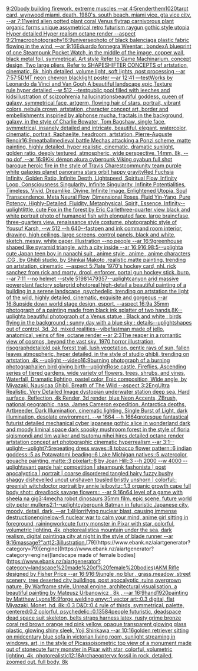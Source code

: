 [9:20](https://www.ebank.nz/aiartgenerator?category=9%3A20)[body building firework, extreme muscles —ar 4:5](https://www.ebank.nz/aiartgenerator?category=body%20building%20firework%2C%20extreme%20muscles%20%E2%80%94ar%204%3A5)[render](https://www.ebank.nz/aiartgenerator?category=render)[them](https://www.ebank.nz/aiartgenerator?category=them)[1020](https://www.ebank.nz/aiartgenerator?category=1020)[tarot card, wynwood miami. death. 1980's. south beach. miami vice. gta vice city. --ar 7:11](https://www.ebank.nz/aiartgenerator?category=tarot%20card%2C%20wynwood%20miami.%20death.%201980%27s.%20south%20beach.%20miami%20vice.%20gta%20vice%20city.%20--ar%207%3A11)[weird alien potted plant coral Venus flytrap carnivorous plant organic forms unique assymetrical  retro futurism raygun gothic style utopia Hyper detailed Hyper realism octane render --aspect 9:21](https://www.ebank.nz/aiartgenerator?category=weird%20alien%20potted%20plant%20coral%20Venus%20flytrap%20carnivorous%20plant%20organic%20forms%20unique%20assymetrical%20%20retro%20futurism%20raygun%20gothic%20style%20utopia%20Hyper%20detailed%20Hyper%20realism%20octane%20render%20--aspect%209%3A21)[macrophotography](https://www.ebank.nz/aiartgenerator?category=macrophotography)[16:9](https://www.ebank.nz/aiartgenerator?category=16%3A9)[universe](https://www.ebank.nz/aiartgenerator?category=universe)[photo of black balenciaga plastic fabric flowing in the wind, —ar 9:16](https://www.ebank.nz/aiartgenerator?category=photo%20of%20black%20balenciaga%20plastic%20fabric%20flowing%20in%20the%20wind%2C%20%E2%80%94ar%209%3A16)[Eduardo fonnegra Weentar:: bondex](https://www.ebank.nz/aiartgenerator?category=Eduardo%20fonnegra%20Weentar%3A%3A%20bondex)[A blueprint of one Steampunk Pocket Watch,   in the middle of the image, copper wall, black metal foil, symmetrical,  Art style Refer to Game Machinarium.  concept design, Two large pliers, Refer to SHAPESHIFTER CONCEPTS  of artstation, cinematic,  8k, high detailed,  volume light,  soft lights,  post processing    --ar 7:5](https://www.ebank.nz/aiartgenerator?category=A%20blueprint%20of%20one%20Steampunk%20Pocket%20Watch%2C%20%20%20in%20the%20middle%20of%20the%20image%2C%20copper%20wall%2C%20black%20metal%20foil%2C%20symmetrical%2C%20%20Art%20style%20Refer%20to%20Game%20Machinarium.%20%20concept%20design%2C%20Two%20large%20pliers%2C%20Refer%20to%20SHAPESHIFTER%20CONCEPTS%20%20of%20artstation%2C%20cinematic%2C%20%208k%2C%20high%20detailed%2C%20%20volume%20light%2C%20%20soft%20lights%2C%20%20post%20processing%20%20%20%20--ar%207%3A5)[7:5](https://www.ebank.nz/aiartgenerator?category=7%3A5)[DMT neon chevron blacklight poster —ar 12:41 —test](https://www.ebank.nz/aiartgenerator?category=DMT%20neon%20chevron%20blacklight%20poster%20%E2%80%94ar%2012%3A41%20%E2%80%94test)[Works by Leonardo da Vinci and Van Gogh,A beautiful landscape,epic,Texture rule,hyper detailed --w 512 --test](https://www.ebank.nz/aiartgenerator?category=Works%20by%20Leonardo%20da%20Vinci%20and%20Van%20Gogh%2CA%20beautiful%20landscape%2Cepic%2CTexture%20rule%2Chyper%20detailed%20--w%20512%20--test)[public pool filled with leeches and kids](https://www.ebank.nz/aiartgenerator?category=public%20pool%20filled%20with%20leeches%20and%20kids)[illustration of scizophrenia hallucinations](https://www.ebank.nz/aiartgenerator?category=illustration%20of%20scizophrenia%20hallucinations)[beautiful goddess, queen of galaxy, symmetrical face, artgerm, flowing hair of stars, portrait, vibrant colors, nebula crown, artstation, character concept art, border and embellishments inspiried by alphonse mucha, fractals in the background, galaxy, in the style of Charlie Bowater, Tom Bagshaw, single face, symmetrical, insanely detailed and intricate, beautiful, elegant, watercolor, cinematic, portrait, Raphaelite, headroom, artstation, Pierre-Auguste Renoir](https://www.ebank.nz/aiartgenerator?category=beautiful%20goddess%2C%20queen%20of%20galaxy%2C%20symmetrical%20face%2C%20artgerm%2C%20flowing%20hair%20of%20stars%2C%20portrait%2C%20vibrant%20colors%2C%20nebula%20crown%2C%20artstation%2C%20character%20concept%20art%2C%20border%20and%20embellishments%20inspiried%20by%20alphonse%20mucha%2C%20fractals%20in%20the%20background%2C%20galaxy%2C%20in%20the%20style%20of%20Charlie%20Bowater%2C%20Tom%20Bagshaw%2C%20single%20face%2C%20symmetrical%2C%20insanely%20detailed%20and%20intricate%2C%20beautiful%2C%20elegant%2C%20watercolor%2C%20cinematic%2C%20portrait%2C%20Raphaelite%2C%20headroom%2C%20artstation%2C%20Pierre-Auguste%20Renoir)[16:9](https://www.ebank.nz/aiartgenerator?category=16%3A9)[meatball](https://www.ebank.nz/aiartgenerator?category=meatball)[medieval battle Mechas attacking a Ponzi scheme, matte painting, highly detailed, hyper realistic, cinematic, dramatic sunlight, golden ratio, deeply textured, atmospheric, wide perspective, 14mm, 8k, --no dof, --ar 16:9](https://www.ebank.nz/aiartgenerator?category=medieval%20battle%20Mechas%20attacking%20a%20Ponzi%20scheme%2C%20matte%20painting%2C%20highly%20detailed%2C%20hyper%20realistic%2C%20cinematic%2C%20dramatic%20sunlight%2C%20golden%20ratio%2C%20deeply%20textured%2C%20atmospheric%2C%20wide%20perspective%2C%2014mm%2C%208k%2C%20--no%20dof%2C%20--ar%2016%3A9)[Kiki démon akura cyberpunk Viking oyabun full shot baroque heroic fire in the style of Travis Charest](https://www.ebank.nz/aiartgenerator?category=Kiki%20d%C3%A9mon%20akura%20cyberpunk%20Viking%20oyabun%20full%20shot%20baroque%20heroic%20fire%20in%20the%20style%20of%20Travis%20Charest)[community team purple white galaxies planet panorama stars orbit happy gravity](https://www.ebank.nz/aiartgenerator?category=community%20team%20purple%20white%20galaxies%20planet%20panorama%20stars%20orbit%20happy%20gravity)[Red Fuchsia Infinity, Golden Ratio, Infinite Depth, Lightspeed, Spiritual Flow, Infinity Loop, Consciousness Singularity, Infinite Singularity, Infinite Potentialities, Timeless, Vivid, Dreamlike, Divine, Infinite Image, Enlightened Utopia, Soul Transcendence, Meta Neural Flow, Dimensional Roses, Fluid Yin-Yang, Pure Potency, Highly-Detailed, Fluidity, Metaphysical, Spirit, Essence, Infinity](https://www.ebank.nz/aiartgenerator?category=Red%20Fuchsia%20Infinity%2C%20Golden%20Ratio%2C%20Infinite%20Depth%2C%20Lightspeed%2C%20Spiritual%20Flow%2C%20Infinity%20Loop%2C%20Consciousness%20Singularity%2C%20Infinite%20Singularity%2C%20Infinite%20Potentialities%2C%20Timeless%2C%20Vivid%2C%20Dreamlike%2C%20Divine%2C%20Infinite%20Image%2C%20Enlightened%20Utopia%2C%20Soul%20Transcendence%2C%20Meta%20Neural%20Flow%2C%20Dimensional%20Roses%2C%20Fluid%20Yin-Yang%2C%20Pure%20Potency%2C%20Highly-Detailed%2C%20Fluidity%2C%20Metaphysical%2C%20Spirit%2C%20Essence%2C%20Infinity)[](https://www.ebank.nz/aiartgenerator?category=)[--uplight](https://www.ebank.nz/aiartgenerator?category=--uplight)[little, cute Fox in the forest by Eric Carle](https://www.ebank.nz/aiartgenerator?category=little%2C%20cute%20Fox%20in%20the%20forest%20by%20Eric%20Carle)[three-quarter view black and white portrait photo of humanoid fish with elongated face, large braincfase, three-quarters view, renaissance style costume, photographic style of Yousuf Karsh, --w 512 --h 640](https://www.ebank.nz/aiartgenerator?category=three-quarter%20view%20black%20and%20white%20portrait%20photo%20of%20humanoid%20fish%20with%20elongated%20face%2C%20large%20braincfase%2C%20three-quarters%20view%2C%20renaissance%20style%20costume%2C%20photographic%20style%20of%20Yousuf%20Karsh%2C%20--w%20512%20--h%20640)[--fast](https://www.ebank.nz/aiartgenerator?category=--fast)[pen and ink command room interior, drawing, high ceilings, large screens, control panels, black and white, sketch, messy, white paper, illustration --no people --ar 16:9](https://www.ebank.nz/aiartgenerator?category=pen%20and%20ink%20command%20room%20interior%2C%20drawing%2C%20high%20ceilings%2C%20large%20screens%2C%20control%20panels%2C%20black%20and%20white%2C%20sketch%2C%20messy%2C%20white%20paper%2C%20illustration%20--no%20people%20--ar%2016%3A9)[greenhouse shaped like pyramid triangle, with a city inside --ar 16:9](https://www.ebank.nz/aiartgenerator?category=greenhouse%20shaped%20like%20pyramid%20triangle%2C%20with%20a%20city%20inside%20--ar%2016%3A9)[16:9](https://www.ebank.nz/aiartgenerator?category=16%3A9)[8:5](https://www.ebank.nz/aiartgenerator?category=8%3A5)[--uplight](https://www.ebank.nz/aiartgenerator?category=--uplight)[a cute Japan  teen boy in nanachi suit , anime style , anime , anime characters ,CG , by Ghibli studio, by Shinkai Makoto ,realistic,matte painting, trending on artstation, cinematic, —aspect 5:7](https://www.ebank.nz/aiartgenerator?category=a%20cute%20Japan%20%20teen%20boy%20in%20nanachi%20suit%20%2C%20anime%20style%20%2C%20anime%20%2C%20anime%20characters%20%2CCG%20%2C%20by%20Ghibli%20studio%2C%20by%20Shinkai%20Makoto%20%2Crealistic%2Cmatte%20painting%2C%20trending%20on%20artstation%2C%20cinematic%2C%20%E2%80%94aspect%205%3A7)[late 1970's hockey card, nhl. rick sanchez from rick and morty. drool. enforcer. portal gun hockey stick. burp. --ar 7:11 --no helmet --style 5](https://www.ebank.nz/aiartgenerator?category=late%201970%27s%20hockey%20card%2C%20nhl.%20rick%20sanchez%20from%20rick%20and%20morty.%20drool.%20enforcer.%20portal%20gun%20hockey%20stick.%20burp.%20--ar%207%3A11%20--no%20helmet%20--style%205)[1981479357](https://www.ebank.nz/aiartgenerator?category=1981479357)[--uplight](https://www.ebank.nz/aiartgenerator?category=--uplight)[canyon arid massive powerplant factory solargrid photoreal high-detail a beautiful painting of a building in a serene landscape, psychedelic, trending on artstation  the light of the wild, highly detailed, cinematic, exquisite and gorgeous --ar 16:8](https://www.ebank.nz/aiartgenerator?category=canyon%20arid%20massive%20powerplant%20factory%20solargrid%20photoreal%20high-detail%20a%20beautiful%20painting%20of%20a%20building%20in%20a%20serene%20landscape%2C%20psychedelic%2C%20trending%20on%20artstation%20%20the%20light%20of%20the%20wild%2C%20highly%20detailed%2C%20cinematic%2C%20exquisite%20and%20gorgeous%20--ar%2016%3A8)[upside down world stage design, esport. --aspect 16:9](https://www.ebank.nz/aiartgenerator?category=upside%20down%20world%20stage%20design%2C%20esport.%20--aspect%2016%3A9)[a 35mm photograph of a painting made from black ink splatter of two hands](https://www.ebank.nz/aiartgenerator?category=a%2035mm%20photograph%20of%20a%20painting%20made%20from%20black%20ink%20splatter%20of%20two%20hands)[,8K](https://www.ebank.nz/aiartgenerator?category=%2C8K)[--uplight](https://www.ebank.nz/aiartgenerator?category=--uplight)[a beautiful photograph of a Venus statue : Black and white : birds flying in the background : sunny day with a blue sky : details](https://www.ebank.nz/aiartgenerator?category=a%20beautiful%20photograph%20of%20a%20Venus%20statue%20%3A%20Black%20and%20white%20%3A%20birds%20flying%20in%20the%20background%20%3A%20sunny%20day%20with%20a%20blue%20sky%20%3A%20details)[--uplight](https://www.ebank.nz/aiartgenerator?category=--uplight)[shapes out of control, 3d, 2d, mixed realities](https://www.ebank.nz/aiartgenerator?category=shapes%20out%20of%20control%2C%203d%2C%202d%2C%20mixed%20realities)[--vibefast](https://www.ebank.nz/aiartgenerator?category=--vibefast)[man made of jello, anatomical, veins of fire, octane render --ar 2:3](https://www.ebank.nz/aiartgenerator?category=man%20made%20of%20jello%2C%20anatomical%2C%20veins%20of%20fire%2C%20octane%20render%20--ar%202%3A3)[The reaper in a romantic view of cosmos, beyond the vast sky, 1970 horror illustration, risograph](https://www.ebank.nz/aiartgenerator?category=The%20reaper%20in%20a%20romantic%20view%20of%20cosmos%2C%20beyond%20the%20vast%20sky%2C%201970%20horror%20illustration%2C%20risograph)[detail](https://www.ebank.nz/aiartgenerator?category=detail)[old oak forest trail, lush vegetation, gentle rays of sun, fallen leaves atmospheric, hyper detailed, in the style of studio ghibli, trending on artstation, 4k --uplight --video](https://www.ebank.nz/aiartgenerator?category=old%20oak%20forest%20trail%2C%20lush%20vegetation%2C%20gentle%20rays%20of%20sun%2C%20fallen%20leaves%20atmospheric%2C%20hyper%20detailed%2C%20in%20the%20style%20of%20studio%20ghibli%2C%20trending%20on%20artstation%2C%204k%20--uplight%20--video)[16:9](https://www.ebank.nz/aiartgenerator?category=16%3A9)[burning photograph of a burning photograph](https://www.ebank.nz/aiartgenerator?category=burning%20photograph%20of%20a%20burning%20photograph)[alien bird giving birth](https://www.ebank.nz/aiartgenerator?category=alien%20bird%20giving%20birth)[--uplight](https://www.ebank.nz/aiartgenerator?category=--uplight)[Rose castle, Fireflies, Ascending series of tiered gardens, wide variety of flowers, trees, shrubs, and vines, Waterfall, Dramatic lighting, pastel color, Epic composition, Wide angle, by Miyazaki, Nausicaa Ghibli, Breath of The Wild --aspect 3:2](https://www.ebank.nz/aiartgenerator?category=Rose%20castle%2C%20Fireflies%2C%20Ascending%20series%20of%20tiered%20gardens%2C%20wide%20variety%20of%20flowers%2C%20trees%2C%20shrubs%2C%20and%20vines%2C%20Waterfall%2C%20Dramatic%20lighting%2C%20pastel%20color%2C%20Epic%20composition%2C%20Wide%20angle%2C%20by%20Miyazaki%2C%20Nausicaa%20Ghibli%2C%20Breath%20of%20The%20Wild%20--aspect%203%3A2)[Eng](https://www.ebank.nz/aiartgenerator?category=Eng)[Ultra Realistic, Very Detailed Image dystopian underwater station deep sea, Hard surface, Reflection, 4k Render, 3d render, blue Neon Accents, ZBrush, national geographic, nasa, James Cameron expedition, Antarctica depths, Artbreeder,  Dark Illumination, cinematic lighting, Single Burst of Light, dark illumination, desolate environment. --w 1664 --h 1664](https://www.ebank.nz/aiartgenerator?category=Ultra%20Realistic%2C%20Very%20Detailed%20Image%20dystopian%20underwater%20station%20deep%20sea%2C%20Hard%20surface%2C%20Reflection%2C%204k%20Render%2C%203d%20render%2C%20blue%20Neon%20Accents%2C%20ZBrush%2C%20national%20geographic%2C%20nasa%2C%20James%20Cameron%20expedition%2C%20Antarctica%20depths%2C%20Artbreeder%2C%20%20Dark%20Illumination%2C%20cinematic%20lighting%2C%20Single%20Burst%20of%20Light%2C%20dark%20illumination%2C%20desolate%20environment.%20--w%201664%20--h%201664)[grotesque fantastical futurist detailed mechanical cyber japanese gothic alice in wonderland dark and moody liminal space dark spooky mushroom forest in the style of floria sigismondi and tim walker and tsutomu nihei hires detailed octane render artstation concept art photographic cinematic hyperrealism --ar 3:1](https://www.ebank.nz/aiartgenerator?category=grotesque%20fantastical%20futurist%20detailed%20mechanical%20cyber%20japanese%20gothic%20alice%20in%20wonderland%20dark%20and%20moody%20liminal%20space%20dark%20spooky%20mushroom%20forest%20in%20the%20style%20of%20floria%20sigismondi%20and%20tim%20walker%20and%20tsutomu%20nihei%20hires%20detailed%20octane%20render%20artstation%20concept%20art%20photographic%20cinematic%20hyperrealism%20--ar%203%3A1)[--uplight](https://www.ebank.nz/aiartgenerator?category=--uplight)[--uplight](https://www.ebank.nz/aiartgenerator?category=--uplight)[7:5](https://www.ebank.nz/aiartgenerator?category=7%3A5)[repeating dress waves::8 tobacco flower pattern::6 indian goddess::5 as Potawatomi beading::6 Lake Michigan natives::5 watercolor, gouache painting, matte::3 pixelart::8 by Joan Hill::3 --h 2000 --w 4000 --uplight](https://www.ebank.nz/aiartgenerator?category=repeating%20dress%20waves%3A%3A8%20tobacco%20flower%20pattern%3A%3A6%20indian%20goddess%3A%3A5%20as%20Potawatomi%20beading%3A%3A6%20Lake%20Michigan%20natives%3A%3A5%20watercolor%2C%20gouache%20painting%2C%20matte%3A%3A3%20pixelart%3A%3A8%20by%20Joan%20Hill%3A%3A3%20--h%202000%20--w%204000%20--uplight)[avant garde hair competition | steampunk fashonista | post apocalyptica | portrait | coarse disordered tangled hairy fuzzy bushy shaggy dishevelled uncut unshaven tousled bristly unshorn | colorful:: greenish witchdoctor portrait by annie leibovitz::1.3 organic growth cape full body shot:: dreadlock savage flowers::  --ar 9:16](https://www.ebank.nz/aiartgenerator?category=avant%20garde%20hair%20competition%20%7C%20steampunk%20fashonista%20%7C%20post%20apocalyptica%20%7C%20portrait%20%7C%20coarse%20disordered%20tangled%20hairy%20fuzzy%20bushy%20shaggy%20dishevelled%20uncut%20unshaven%20tousled%20bristly%20unshorn%20%7C%20colorful%3A%3A%20greenish%20witchdoctor%20portrait%20by%20annie%20leibovitz%3A%3A1.3%20organic%20growth%20cape%20full%20body%20shot%3A%3A%20dreadlock%20savage%20flowers%3A%3A%20%20--ar%209%3A16)[n64 level of a game with sheela na gig](https://www.ebank.nz/aiartgenerator?category=n64%20level%20of%20a%20game%20with%20sheela%20na%20gig)[3:4](https://www.ebank.nz/aiartgenerator?category=3%3A4)[mecha robot dinosaurs 35mm film. epic scene. future world city peter mullens](https://www.ebank.nz/aiartgenerator?category=mecha%20robot%20dinosaurs%2035mm%20film.%20epic%20scene.%20future%20world%20city%20peter%20mullens)[2:1](https://www.ebank.nz/aiartgenerator?category=2%3A1)[--uplight](https://www.ebank.nz/aiartgenerator?category=--uplight)[cyberpunk Batman in futuristic Japanese city, moody, detail, dark, —ar 1:4](https://www.ebank.nz/aiartgenerator?category=cyberpunk%20Batman%20in%20futuristic%20Japanese%20city%2C%20moody%2C%20detail%2C%20dark%2C%20%E2%80%94ar%201%3A4)[Horrifying nuclear blast, causing immense destruction](https://www.ebank.nz/aiartgenerator?category=Horrifying%20nuclear%20blast%2C%20causing%20immense%20destruction)[engine](https://www.ebank.nz/aiartgenerator?category=engine)[low-fi nuclear war to calm your mind, anime girl sitting in foreground, raining](https://www.ebank.nz/aiartgenerator?category=low-fi%20nuclear%20war%20to%20calm%20your%20mind%2C%20anime%20girl%20sitting%20in%20foreground%2C%20raining)[work](https://www.ebank.nz/aiartgenerator?category=work)[cute furry monster in Pixar with star, colorful, volumetric lighting, 4k, photorealistic](https://www.ebank.nz/aiartgenerator?category=cute%20furry%20monster%20in%20Pixar%20with%20star%2C%20colorful%2C%20volumetric%20lighting%2C%204k%2C%20photorealistic)[a mountain under the sea, dark realism, digital painting](https://www.ebank.nz/aiartgenerator?category=a%20mountain%20under%20the%20sea%2C%20dark%20realism%2C%20digital%20painting)[a city at night in the style of blade runner --ar 9:16](https://www.ebank.nz/aiartgenerator?category=a%20city%20at%20night%20in%20the%20style%20of%20blade%20runner%20--ar%209%3A16)[massage?"](https://www.ebank.nz/aiartgenerator?category=massage%3F%22)[art)](https://www.ebank.nz/aiartgenerator?category=art%29)[2:3](https://www.ebank.nz/aiartgenerator?category=2%3A3)[illustration.](https://www.ebank.nz/aiartgenerator?category=illustration.)[79](https://www.ebank.nz/aiartgenerator?category=79)[engine](https://www.ebank.nz/aiartgenerator?category=engine)[landscape made of female bodies](https://www.ebank.nz/aiartgenerator?category=landscape%20made%20of%20female%20bodies)[AKM Rifle designed by Fisher Price --ar 16:9](https://www.ebank.nz/aiartgenerator?category=AKM%20Rifle%20designed%20by%20Fisher%20Price%20--ar%2016%3A9)[16:9](https://www.ebank.nz/aiartgenerator?category=16%3A9)[jungle ,no blur , grass,meadow ,street scenery ,tree,deserted city buildings, post apocalyptic ,ruins,overgrown nature ,By Warframe style, Unreal engine, architectural visualisation, a beautiful painting by Mateusz Urbanowicz , 8k , --ar 16:9](https://www.ebank.nz/aiartgenerator?category=jungle%20%2Cno%20blur%20%2C%20grass%2Cmeadow%20%2Cstreet%20scenery%20%2Ctree%2Cdeserted%20city%20buildings%2C%20post%20apocalyptic%20%2Cruins%2Covergrown%20nature%20%2CBy%20Warframe%20style%2C%20Unreal%20engine%2C%20architectural%20visualisation%2C%20a%20beautiful%20painting%20by%20Mateusz%20Urbanowicz%20%2C%208k%20%2C%20--ar%2016%3A9)[hand](https://www.ebank.nz/aiartgenerator?category=hand)[1920](https://www.ebank.nz/aiartgenerator?category=1920)[painting by Matthew Lyons](https://www.ebank.nz/aiartgenerator?category=painting%20by%20Matthew%20Lyons)[16:9](https://www.ebank.nz/aiartgenerator?category=16%3A9)[forge welding envy::1 vector art::0.3 digital, flat Miyazaki, Monet, hd, 8k::0.3 D&D::0.4 rule of thirds, symmetrical, palette, centered:0.2 colorful, psychedelic::0.1](https://www.ebank.nz/aiartgenerator?category=forge%20welding%20envy%3A%3A1%20vector%20art%3A%3A0.3%20digital%2C%20flat%20Miyazaki%2C%20Monet%2C%20hd%2C%208k%3A%3A0.3%20D%26D%3A%3A0.4%20rule%20of%20thirds%2C%20symmetrical%2C%20palette%2C%20centered%3A0.2%20colorful%2C%20psychedelic%3A%3A0.1)[3584](https://www.ebank.nz/aiartgenerator?category=3584)[people futuristic, deadspace dead space suit skeleton, belts straps harness latex, rusty grime bronze coral red brown orange red pink yellow, opaque transparent glowing glass plastic, glowing shiny sleek, Yoji Shinkawa --ar 10:16](https://www.ebank.nz/aiartgenerator?category=people%20futuristic%2C%20deadspace%20dead%20space%20suit%20skeleton%2C%20belts%20straps%20harness%20latex%2C%20rusty%20grime%20bronze%20coral%20red%20brown%20orange%20red%20pink%20yellow%2C%20opaque%20transparent%20glowing%20glass%20plastic%2C%20glowing%20shiny%20sleek%2C%20Yoji%20Shinkawa%20--ar%2010%3A16)[golden retriever sitting on midcentury blue sofa in victorian living room, sunlight streaming in windows, art, in the style of Picasso](https://www.ebank.nz/aiartgenerator?category=golden%20retriever%20sitting%20on%20midcentury%20blue%20sofa%20in%20victorian%20living%20room%2C%20sunlight%20streaming%20in%20windows%2C%20art%2C%20in%20the%20style%20of%20Picasso)[isometric top view of a monument made out of stone](https://www.ebank.nz/aiartgenerator?category=isometric%20top%20view%20of%20a%20monument%20made%20out%20of%20stone)[cute furry monster in Pixar with star, colorful, volumetric lighting, 4k, photorealistic](https://www.ebank.nz/aiartgenerator?category=cute%20furry%20monster%20in%20Pixar%20with%20star%2C%20colorful%2C%20volumetric%20lighting%2C%204k%2C%20photorealistic)[12:18](https://www.ebank.nz/aiartgenerator?category=12%3A18)[Archaeopteryx fossil in rock, detailed, zoomed out, full body, 8k](https://www.ebank.nz/aiartgenerator?category=Archaeopteryx%20fossil%20in%20rock%2C%20detailed%2C%20zoomed%20out%2C%20full%20body%2C%208k)